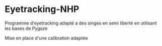 # Eyetracking-NHP

Programme d'eyetracking adapté a des singes en semi liberté en utilisant les bases de Pygaze

Mise en place d'une calibration adaptée